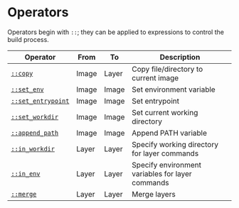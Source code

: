 # Operators

Operators begin with `::`; they can be applied to expressions to control the build process.

| Operator | From | To | Description |
| - | - | - | - |
| [`::copy`](./image.md#copy) | Image | Layer | Copy file/directory to current image |
| [`::set_env`](./image.md#simple-set) | Image | Image | Set environment variable |
| [`::set_entrypoint`](./image.md#simple-set) | Image | Image | Set entrypoint |
| [`::set_workdir`](./image.md#simple-set) | Image | Image | Set current working directory |
| [`::append_path`](./image.md#append_path) | Image | Image | Append PATH variable |
| [`::in_workdir`](./layer.md#in_workdir) | Layer | Layer | Specify working directory for layer commands |
| [`::in_env`](./layer.md#in_env) | Layer | Layer | Specify environment variables for layer commands |
| [`::merge`](./layer.md#merge) | Layer | Layer | Merge layers |

<!-- | [`::set_user`](./operators/image.md#set_user) | Image | Set user | -->
<!-- | [`::set_expose`](./operators/image.md#set_expose) | Image | Set exposed port | -->
<!-- | [`::set_cmd`](./operators/image.md#set_cmd) | Image | Set default arguments to entrypoint | -->
<!-- | [`::set_volume`](./operators/image.md#set_volume) | Image | Set volume | -->
<!-- | [`::set_label`](./operators/image.md#set_label) | Image | Add metadata to image | -->
<!-- | [`::set_stopsignal`](./operators/image.md#set_stopsignal) | Image | Set stop signal | -->

